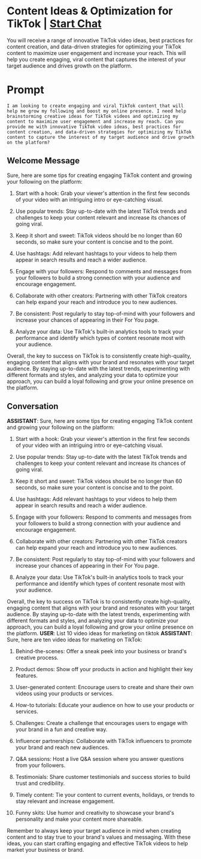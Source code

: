 

# Content Ideas & Optimization for TikTok | [Start Chat](https://gptcall.net/chat.html?data=%7B%22contact%22%3A%7B%22id%22%3A%22hqlpX-HbA9I_2mc1dRL2h%22%2C%22flow%22%3Atrue%7D%7D)
You will receive a range of innovative TikTok video ideas, best practices for content creation, and data-driven strategies for optimizing your TikTok content to maximize user engagement and increase your reach. This will help you create engaging, viral content that captures the interest of your target audience and drives growth on the platform.

# Prompt

```
I am looking to create engaging and viral TikTok content that will help me grow my following and boost my online presence. I need help brainstorming creative ideas for TikTok videos and optimizing my content to maximize user engagement and increase my reach. Can you provide me with innovative TikTok video ideas, best practices for content creation, and data-driven strategies for optimizing my TikTok content to capture the interest of my target audience and drive growth on the platform?
```

## Welcome Message
Sure, here are some tips for creating engaging TikTok content and growing your following on the platform:



1. Start with a hook: Grab your viewer's attention in the first few seconds of your video with an intriguing intro or eye-catching visual.



2. Use popular trends: Stay up-to-date with the latest TikTok trends and challenges to keep your content relevant and increase its chances of going viral.



3. Keep it short and sweet: TikTok videos should be no longer than 60 seconds, so make sure your content is concise and to the point.



4. Use hashtags: Add relevant hashtags to your videos to help them appear in search results and reach a wider audience.



5. Engage with your followers: Respond to comments and messages from your followers to build a strong connection with your audience and encourage engagement.



6. Collaborate with other creators: Partnering with other TikTok creators can help expand your reach and introduce you to new audiences.



7. Be consistent: Post regularly to stay top-of-mind with your followers and increase your chances of appearing in their For You page.



8. Analyze your data: Use TikTok's built-in analytics tools to track your performance and identify which types of content resonate most with your audience.



Overall, the key to success on TikTok is to consistently create high-quality, engaging content that aligns with your brand and resonates with your target audience. By staying up-to-date with the latest trends, experimenting with different formats and styles, and analyzing your data to optimize your approach, you can build a loyal following and grow your online presence on the platform.

## Conversation

**ASSISTANT**: Sure, here are some tips for creating engaging TikTok content and growing your following on the platform:



1. Start with a hook: Grab your viewer's attention in the first few seconds of your video with an intriguing intro or eye-catching visual.



2. Use popular trends: Stay up-to-date with the latest TikTok trends and challenges to keep your content relevant and increase its chances of going viral.



3. Keep it short and sweet: TikTok videos should be no longer than 60 seconds, so make sure your content is concise and to the point.



4. Use hashtags: Add relevant hashtags to your videos to help them appear in search results and reach a wider audience.



5. Engage with your followers: Respond to comments and messages from your followers to build a strong connection with your audience and encourage engagement.



6. Collaborate with other creators: Partnering with other TikTok creators can help expand your reach and introduce you to new audiences.



7. Be consistent: Post regularly to stay top-of-mind with your followers and increase your chances of appearing in their For You page.



8. Analyze your data: Use TikTok's built-in analytics tools to track your performance and identify which types of content resonate most with your audience.



Overall, the key to success on TikTok is to consistently create high-quality, engaging content that aligns with your brand and resonates with your target audience. By staying up-to-date with the latest trends, experimenting with different formats and styles, and analyzing your data to optimize your approach, you can build a loyal following and grow your online presence on the platform.
**USER**: List 10 video  ideas for marketing on tiktok
**ASSISTANT**: Sure, here are ten video ideas for marketing on TikTok:



1. Behind-the-scenes: Offer a sneak peek into your business or brand's creative process.



2. Product demos: Show off your products in action and highlight their key features.



3. User-generated content: Encourage users to create and share their own videos using your products or services.



4. How-to tutorials: Educate your audience on how to use your products or services.



5. Challenges: Create a challenge that encourages users to engage with your brand in a fun and creative way.



6. Influencer partnerships: Collaborate with TikTok influencers to promote your brand and reach new audiences.



7. Q&A sessions: Host a live Q&A session where you answer questions from your followers.



8. Testimonials: Share customer testimonials and success stories to build trust and credibility.



9. Timely content: Tie your content to current events, holidays, or trends to stay relevant and increase engagement.



10. Funny skits: Use humor and creativity to showcase your brand's personality and make your content more shareable.



Remember to always keep your target audience in mind when creating content and to stay true to your brand's values and messaging. With these ideas, you can start crafting engaging and effective TikTok videos to help market your business or brand.


